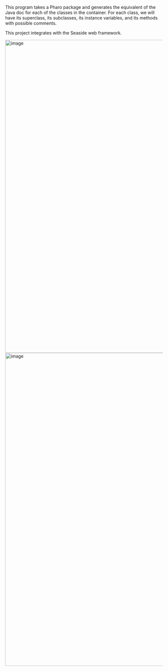 This program takes a Pharo package and generates the equivalent of the Java doc for each of the classes in the container. 
For each class, we will have its superclass, its subclasses, its instance variables, and its methods with possible comments.

This project integrates with the Seaside web framework.

<img width="1000" alt="image" src="https://github.com/user-attachments/assets/77ffd13f-9f12-40f1-91d1-93e64fa46ed6" />

<img width="1000" alt="image" src="https://github.com/user-attachments/assets/bceefec0-6459-48da-9362-568524cdad49" />

